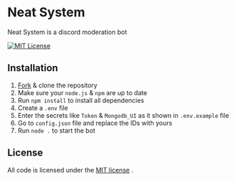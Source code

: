    # Neat System  
   Neat System is a discord moderation bot

   [![MIT License](https://img.shields.io/badge/License-MIT-green.svg)](https://choosealicense.com/licenses/mit/)
   ## Installation   
  1. [Fork](https://github.com/MBA2022/Neat-System/fork) & clone the repository
  2. Make sure your `node.js` & `npm` are up to date
  3. Run ```npm install``` to install all dependencies
  4. Create a `.env` file
  5. Enter the secrets like `Token` & `Mongodb_UI` as it shown in `.env.example` file
  6. Go to `config.json` file and replace the IDs with yours
  7. Run ```node .``` to start the bot
  ## License  
  All code is licensed under the [MIT license](https://choosealicense.com/licenses/mit/) .
